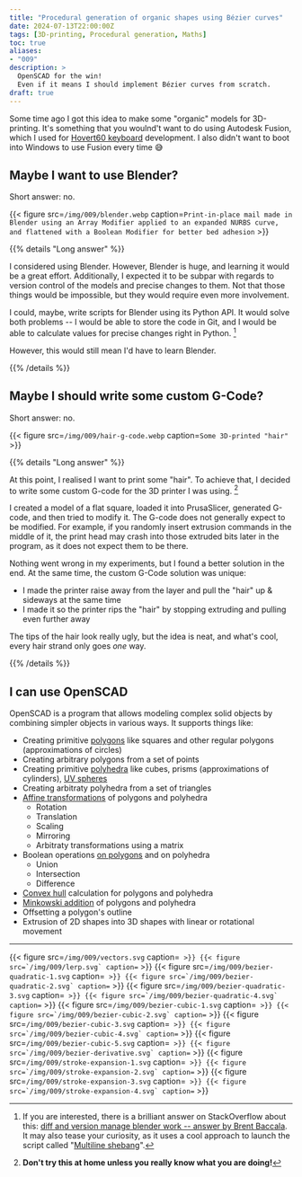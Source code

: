 ```yaml
---
title: "Procedural generation of organic shapes using Bézier curves"
date: 2024-07-13T22:00:00Z
tags: [3D-printing, Procedural generation, Maths]
toc: true
aliases:
- "009"
description: >
  OpenSCAD for the win!
  Even if it means I should implement Bézier curves from scratch.
draft: true
---
```


Some time ago I got this idea to make some "organic" models for 3D-printing.
It's something that you woulnd't want to do using Autodesk Fusion, which I used for [Hovert60 keyboard][hovert60] development.
I also didn't want to boot into Windows to use Fusion every time 😅

[hovert60]: /tags/hovert60-keyboard/


## Maybe I want to use Blender?

Short answer: no.

{{< figure src=`/img/009/blender.webp` caption=`Print-in-place mail made in Blender using an Array Modifier applied to an expanded NURBS curve, and flattened with a Boolean Modifier for better bed adhesion` >}}

{{% details "Long answer" %}}

I considered using Blender.
However, Blender is huge, and learning it would be a great effort.
Additionally, I expected it to be subpar with regards to version control of the models and precise changes to them.
Not that those things would be impossible, but they would require even more involvement.

I could, maybe, write scripts for Blender using its Python API.
It would solve both problems -- I would be able to store the code in Git, and I would be able to calculate values for precise changes right in Python. [^blender-api]

[^blender-api]: If you are interested, there is a brilliant answer on StackOverflow about this: [diff and version manage blender work -- answer by Brent Baccala](https://blender.stackexchange.com/a/9155).
  It may also tease your curiosity, as it uses a cool approach to launch the script called "[Multiline shebang](https://rosettacode.org/wiki/Multiline_shebang)".

However, this would still mean I'd have to learn Blender.

{{% /details %}}


## Maybe I should write some custom G-Code?

Short answer: no.

{{< figure src=`/img/009/hair-g-code.webp` caption=`Some 3D-printed "hair"` >}}

{{% details "Long answer" %}}

At this point, I realised I want to print some "hair".
To achieve that, I decided to write some custom <span title="Commands that control movement and actions of automated machines">G-code</span> for the 3D printer I was using. [^dont-try-this-at-home]

[^dont-try-this-at-home]: **Don't try this at home unless you really know what you are doing!**

I created a model of a flat square, loaded it into PrusaSlicer, generated G-code, and then tried to modify it.
The G-code does not generally expect to be modified.
For example, if you randomly insert extrusion commands in the middle of it, the print head may crash into those extruded bits later in the program, as it does not expect them to be there.

Nothing went wrong in my experiments, but I found a better solution in the end.
At the same time, the custom G-Code solution was unique:
- I made the printer raise away from the layer and pull the "hair" up & sideways at the same time
- I made it so the printer rips the "hair" by stopping extruding and pulling even further away

The tips of the hair look really ugly, but the idea is neat, and what's cool, every hair strand only goes *one* way.

{{% /details %}}


## I can use OpenSCAD

OpenSCAD is a program that allows modeling complex solid objects by combining simpler objects in various ways.
It supports things like:

- Creating primitive [polygons][polygon] like squares and other regular polygons (approximations of circles)
- Creating arbitrary polygons from a set of points
- Creating primitive [polyhedra][polyhedron] like cubes, prisms (approximations of cylinders), [UV spheres][uv-sphere]
- Creating arbitraty polyhedra from a set of triangles
- [Affine transformations][affine-transformation] of polygons and polyhedra
  - Rotation
  - Translation
  - Scaling
  - Mirroring
  - Arbitraty transformations using a matrix
- Boolean operations [on polygons][boolean-polygons] and on polyhedra
  - Union
  - Intersection
  - Difference
- [Convex hull][convex-hull] calculation for polygons and polyhedra
- [Minkowski addition][minkowski] of polygons and polyhedra
- Offsetting a polygon's outline
- Extrusion of 2D shapes into 3D shapes with linear or rotational movement

[polygon]: https://en.wikipedia.org/wiki/Polygon
[polyhedron]: https://en.wikipedia.org/wiki/Polyhedron
[affine-transformation]: https://en.wikipedia.org/wiki/Affine_transformation
[uv-sphere]: https://en.wikipedia.org/wiki/UV_mapping
[boolean-polygons]: https://en.wikipedia.org/wiki/Boolean_operations_on_polygons
[convex-hull]: https://en.wikipedia.org/wiki/Convex_hull
[minkowski]: https://en.wikipedia.org/wiki/Minkowski_addition

---

{{< figure src=`/img/009/vectors.svg` caption=`` >}}
{{< figure src=`/img/009/lerp.svg` caption=`` >}}
{{< figure src=`/img/009/bezier-quadratic-1.svg` caption=`` >}}
{{< figure src=`/img/009/bezier-quadratic-2.svg` caption=`` >}}
{{< figure src=`/img/009/bezier-quadratic-3.svg` caption=`` >}}
{{< figure src=`/img/009/bezier-quadratic-4.svg` caption=`` >}}
{{< figure src=`/img/009/bezier-cubic-1.svg` caption=`` >}}
{{< figure src=`/img/009/bezier-cubic-2.svg` caption=`` >}}
{{< figure src=`/img/009/bezier-cubic-3.svg` caption=`` >}}
{{< figure src=`/img/009/bezier-cubic-4.svg` caption=`` >}}
{{< figure src=`/img/009/bezier-cubic-5.svg` caption=`` >}}
{{< figure src=`/img/009/bezier-derivative.svg` caption=`` >}}
{{< figure src=`/img/009/stroke-expansion-1.svg` caption=`` >}}
{{< figure src=`/img/009/stroke-expansion-2.svg` caption=`` >}}
{{< figure src=`/img/009/stroke-expansion-3.svg` caption=`` >}}
{{< figure src=`/img/009/stroke-expansion-4.svg` caption=`` >}}
